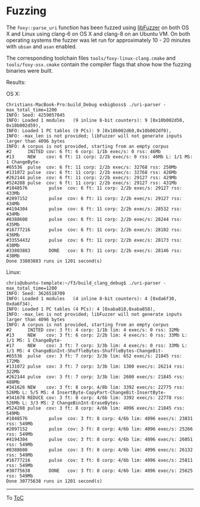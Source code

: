 # Fuzzing

The `foxy::parse_uri` function has been fuzzed using [libFuzzer](http://llvm.org/docs/LibFuzzer.html)
on both OS X and Linux using clang-6 on OS X and clang-8 on an Ubuntu VM. On both operating systems
the fuzzer was let run for approximately 10 - 20 minutes with `ubsan` and `asan` enabled.

The corresponding toolchain files `tools/foxy-linux-clang.cmake` and `tools/foxy-osx.cmake` contain
the compiler flags that show how the fuzzing binaries were built.

Results:

OS X:

```
Christians-MacBook-Pro:build_Debug exbigboss$ ./uri-parser -max_total_time=1200
INFO: Seed: 4259057045
INFO: Loaded 1 modules   (9 inline 8-bit counters): 9 [0x10b002d50, 0x10b002d59),
INFO: Loaded 1 PC tables (9 PCs): 9 [0x10b002d60,0x10b002df0),
INFO: -max_len is not provided; libFuzzer will not generate inputs larger than 4096 bytes
INFO: A corpus is not provided, starting from an empty corpus
#2      INITED cov: 6 ft: 6 corp: 1/1b exec/s: 0 rss: 46Mb
#13     NEW    cov: 6 ft: 11 corp: 2/2b exec/s: 0 rss: 46Mb L: 1/1 MS: 1 ChangeByte-
#65536  pulse  cov: 6 ft: 11 corp: 2/2b exec/s: 32768 rss: 250Mb
#131072 pulse  cov: 6 ft: 11 corp: 2/2b exec/s: 32768 rss: 426Mb
#262144 pulse  cov: 6 ft: 11 corp: 2/2b exec/s: 29127 rss: 429Mb
#524288 pulse  cov: 6 ft: 11 corp: 2/2b exec/s: 29127 rss: 431Mb
#1048576        pulse  cov: 6 ft: 11 corp: 2/2b exec/s: 29127 rss: 433Mb
#2097152        pulse  cov: 6 ft: 11 corp: 2/2b exec/s: 29127 rss: 434Mb
#4194304        pulse  cov: 6 ft: 11 corp: 2/2b exec/s: 28532 rss: 434Mb
#8388608        pulse  cov: 6 ft: 11 corp: 2/2b exec/s: 28244 rss: 435Mb
#16777216       pulse  cov: 6 ft: 11 corp: 2/2b exec/s: 28102 rss: 436Mb
#33554432       pulse  cov: 6 ft: 11 corp: 2/2b exec/s: 28173 rss: 438Mb
#33803883       DONE   cov: 6 ft: 11 corp: 2/2b exec/s: 28146 rss: 438Mb
Done 33803883 runs in 1201 second(s)
```

Linux:

```
chris@ubuntu-template:~/f3/build_clang_debug$ ./uri-parser -max_total_time=1200
INFO: Seed: 3626518709
INFO: Loaded 1 modules   (4 inline 8-bit counters): 4 [0xda6f30, 0xda6f34),
INFO: Loaded 1 PC tables (4 PCs): 4 [0xaba818,0xaba858),
INFO: -max_len is not provided; libFuzzer will not generate inputs larger than 4096 bytes
INFO: A corpus is not provided, starting from an empty corpus
#2      INITED cov: 3 ft: 4 corp: 1/1b lim: 4 exec/s: 0 rss: 32Mb
#13     NEW    cov: 3 ft: 6 corp: 2/2b lim: 4 exec/s: 0 rss: 33Mb L: 1/1 MS: 1 ChangeByte-
#17     NEW    cov: 3 ft: 7 corp: 3/3b lim: 4 exec/s: 0 rss: 33Mb L: 1/1 MS: 4 ChangeBinInt-ShuffleBytes-ShuffleBytes-ChangeBit-
#65536  pulse  cov: 3 ft: 7 corp: 3/3b lim: 652 exec/s: 21845 rss: 172Mb
#131072 pulse  cov: 3 ft: 7 corp: 3/3b lim: 1300 exec/s: 26214 rss: 322Mb
#262144 pulse  cov: 3 ft: 7 corp: 3/3b lim: 2600 exec/s: 21845 rss: 488Mb
#341626 NEW    cov: 3 ft: 8 corp: 4/8b lim: 3392 exec/s: 22775 rss: 526Mb L: 5/5 MS: 4 InsertByte-CopyPart-ChangeBit-InsertByte-
#341678 REDUCE cov: 3 ft: 8 corp: 4/6b lim: 3392 exec/s: 22778 rss: 526Mb L: 3/3 MS: 2 ChangeBinInt-EraseBytes-
#524288 pulse  cov: 3 ft: 8 corp: 4/6b lim: 4096 exec/s: 21845 rss: 549Mb
#1048576        pulse  cov: 3 ft: 8 corp: 4/6b lim: 4096 exec/s: 23831 rss: 549Mb
#2097152        pulse  cov: 3 ft: 8 corp: 4/6b lim: 4096 exec/s: 25266 rss: 549Mb
#4194304        pulse  cov: 3 ft: 8 corp: 4/6b lim: 4096 exec/s: 26051 rss: 549Mb
#8388608        pulse  cov: 3 ft: 8 corp: 4/6b lim: 4096 exec/s: 26132 rss: 549Mb
#16777216       pulse  cov: 3 ft: 8 corp: 4/6b lim: 4096 exec/s: 25811 rss: 549Mb
#30775638       DONE   cov: 3 ft: 8 corp: 4/6b lim: 4096 exec/s: 25625 rss: 549Mb
Done 30775638 runs in 1201 second(s)
```

---

To [ToC](./index.md#Table-of-Contents)
